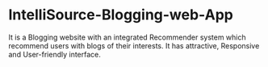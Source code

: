 # IntelliSource-Blogging-web-App
It is a Blogging website with an integrated Recommender system which recommend users with blogs of their interests.  It has attractive, Responsive and User-friendly interface.
